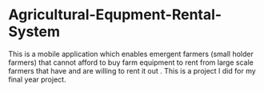 # Agricultural-Equpment-Rental-System
This is a mobile application which enables emergent farmers (small holder farmers) that cannot afford to buy farm equipment to rent from large scale farmers that have and are willing to rent it out . This is a project I did for my final year project.
